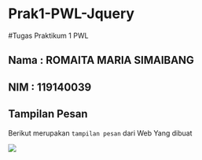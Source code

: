 # Prak1-PWL-Jquery
#Tugas Praktikum 1 PWL

## Nama : ROMAITA MARIA SIMAIBANG
## NIM  : 119140039

## Tampilan Pesan

Berikut merupakan `tampilan pesan` dari Web Yang dibuat

![](Tampilan_Web.png)
